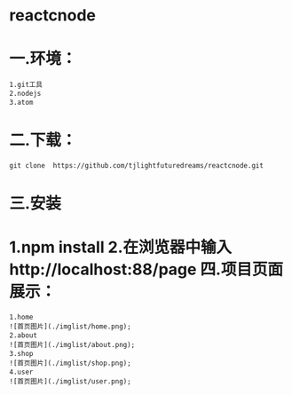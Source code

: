 # reactcnode
一.环境：
====================
	1.git工具
	2.nodejs
	3.atom
二.下载：
=======================
    git clone  https://github.com/tjlightfuturedreams/reactcnode.git
三.安装
==================
   1.npm install
   2.在浏览器中输入http://localhost:88/page
四.项目页面展示：
=========================
	1.home
	![首页图片](./imglist/home.png);
	2.about
	![首页图片](./imglist/about.png);
	3.shop
	![首页图片](./imglist/shop.png);
	4.user
	![首页图片](./imglist/user.png);